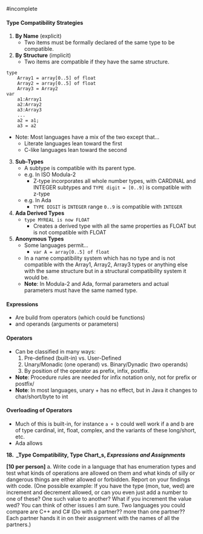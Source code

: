 #incomplete
#### Type Compatibility Strategies
1. **By Name** (explicit)
	- Two items must be formally declared of the same type to be compatible.
2. **By Structure** (implicit)
	- Two items are compatible if they have the same structure.
```
type
	Array1 = array[0..5] of float
	Array2 = array[0..5] of float
	Array3 = Array2
var
	a1:Array1
	a2:Array2
	a3:Array3
	...
	a2 = a1;
	a3 = a2
```
- Note: Most languages have a mix of the two except that...
	- Literate languages lean toward the first
	- C-like languages lean toward the second
3. **Sub-Types**
	- A subtype is compatible with its parent type.
	- e.g. In ISO Modula-2
		- Z-type incorporates all whole number types, with CARDINAL and INTEGER subtypes and `TYPE digit = [0..9]` is compatible with z-type
	- e.g. In Ada
		- `TYPE DIGIT` is `INTEGER` range `0..9` is compatible with `INTEGER`
4. **Ada Derived Types**
	- `type MYREAL is now FLOAT`
		- Creates a derived type with all the same properties as FLOAT but is not compatible with FLOAT
5. **Anonymous Types**
	- Some languages permit...
		- `var A = array[0..5] of float`
	- In a name compatibility system which has no type and is not compatible with the Array1, Array2, Array3 types or anything else with the same structure but in a structural compatibility system it would be.
	- **Note**: In Modula-2 and Ada, formal parameters and actual parameters must have the same named type.
#### Expressions
- Are build from operators (which could be functions)
- and operands (arguments or parameters)
#### Operators
- Can be classified in many ways:
	1. Pre-defined (built-in) vs. User-Defined
	2. Unary/Monadic (one operand) vs. Binary/Dynadic (two operands)
	3. By position of the operator as prefix, infix, postfix.
- **Note**: Procedure rules are needed for infix notation only, not for prefix or postfix/
- **Note**: In most languages, unary + has no effect, but in Java it changes to char/short/byte to int
#### Overloading of Operators
- Much of this is built-in, for instance `a + b` could well work if a and b are of type cardinal, int, float, complex, and the variants of these long/short, etc.
- Ada allows 


**18.  _Type Compatibility, Type Chart_s, _Expressions and Assignments_**

**[10 per person]** a. Write code in a language that has enumeration types and test what kinds of operations are allowed on them and what kinds of silly or dangerous things are either allowed or forbidden. Report on your findings with code. (One possible example: If you have the type (mon, tue, wed) are increment and decrement allowed, or can you even just add a number to one of these? One such value to another? What if you increment the value wed? You can think of other issues I am sure. Two languages you could compare are C++ and C# (Do with a partner?? more than one partner?? Each partner hands it in on their assignment with the names of all the partners.)